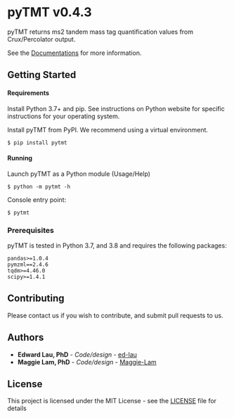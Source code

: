 # pyTMT v0.4.3

pyTMT returns ms2 tandem mass tag quantification values from Crux/Percolator output.

See the [Documentations](https://lau-lab.github.io/pytmt/) for more information.

## Getting Started


#### Requirements

Install Python 3.7+ and pip. See instructions on Python website for specific instructions for your operating system.

Install pyTMT from PyPI. We recommend using a virtual environment.
		
	$ pip install pytmt


#### Running
	
Launch pyTMT as a Python module (Usage/Help)
	
	$ python -m pytmt -h

Console entry point:

    $ pytmt


### Prerequisites

pyTMT is tested in Python 3.7, and 3.8 and requires the following packages:

```
pandas>=1.0.4
pymzml==2.4.6
tqdm>=4.46.0
scipy>=1.4.1
```


## Contributing
Please contact us if you wish to contribute, and submit pull requests to us.


## Authors
* **Edward Lau, PhD** - *Code/design* - [ed-lau](https://github.com/ed-lau)
* **Maggie Lam, PhD** - *Code/design* - [Maggie-Lam](https://github.com/Maggie-Lam)


## License
This project is licensed under the MIT License - see the [LICENSE](LICENSE.md) file for details
